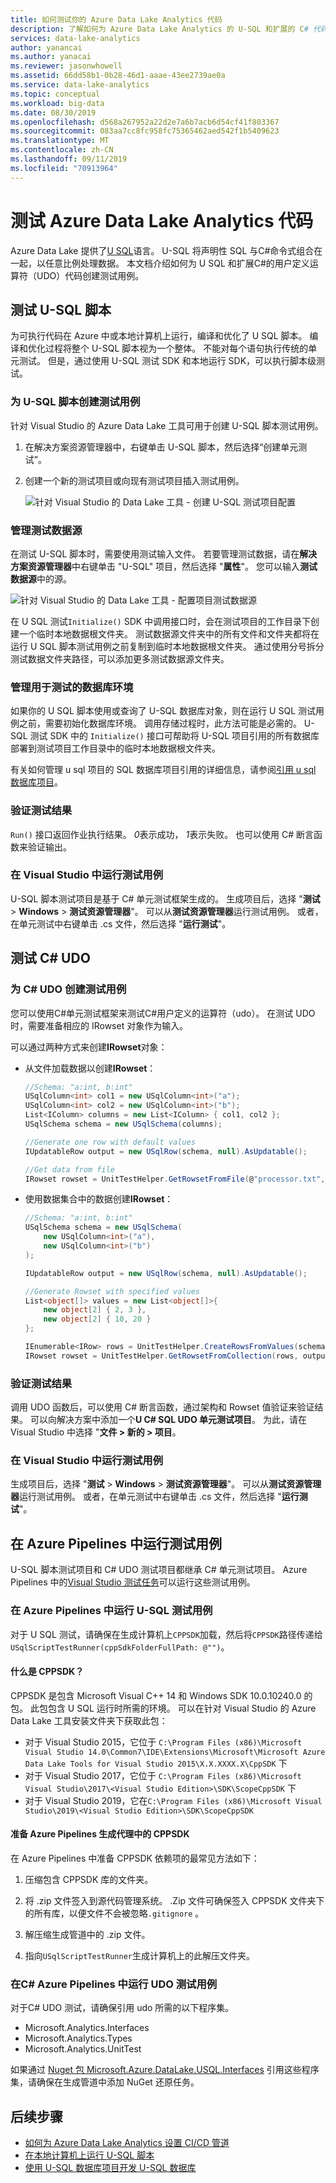 ```yaml
---
title: 如何测试你的 Azure Data Lake Analytics 代码
description: 了解如何为 Azure Data Lake Analytics 的 U-SQL 和扩展的 C# 代码添加测试用例。
services: data-lake-analytics
author: yanancai
ms.author: yanacai
ms.reviewer: jasonwhowell
ms.assetid: 66dd58b1-0b28-46d1-aaae-43ee2739ae0a
ms.service: data-lake-analytics
ms.topic: conceptual
ms.workload: big-data
ms.date: 08/30/2019
ms.openlocfilehash: d568a267952a22d2e7a6b7acb6d54cf41f803367
ms.sourcegitcommit: 083aa7cc8fc958fc75365462aed542f1b5409623
ms.translationtype: MT
ms.contentlocale: zh-CN
ms.lasthandoff: 09/11/2019
ms.locfileid: "70913964"
---
```

# <a name="test-your-azure-data-lake-analytics-code"></a>测试 Azure Data Lake Analytics 代码

Azure Data Lake 提供了[U SQL](data-lake-analytics-u-sql-get-started.md)语言。 U-SQL 将声明性 SQL 与C#命令式组合在一起，以任意比例处理数据。 本文档介绍如何为 U SQL 和扩展C#的用户定义运算符（UDO）代码创建测试用例。

## <a name="test-u-sql-scripts"></a>测试 U-SQL 脚本

为可执行代码在 Azure 中或本地计算机上运行，编译和优化了 U SQL 脚本。 编译和优化过程将整个 U-SQL 脚本视为一个整体。 不能对每个语句执行传统的单元测试。 但是，通过使用 U-SQL 测试 SDK 和本地运行 SDK，可以执行脚本级测试。

### <a name="create-test-cases-for-u-sql-script"></a>为 U-SQL 脚本创建测试用例

针对 Visual Studio 的 Azure Data Lake 工具可用于创建 U-SQL 脚本测试用例。

1. 在解决方案资源管理器中，右键单击 U-SQL 脚本，然后选择“创建单元测试”。

1. 创建一个新的测试项目或向现有测试项目插入测试用例。

   ![针对 Visual Studio 的 Data Lake 工具 - 创建 U-SQL 测试项目配置](./media/data-lake-analytics-cicd-test/data-lake-tools-create-usql-test-project-configure.png)

### <a name="manage-the-test-data-source"></a>管理测试数据源

在测试 U-SQL 脚本时，需要使用测试输入文件。 若要管理测试数据，请在**解决方案资源管理器**中右键单击 "U-SQL" 项目，然后选择 "**属性**"。 您可以输入**测试数据源**中的源。

![针对 Visual Studio 的 Data Lake 工具 - 配置项目测试数据源](./media/data-lake-analytics-cicd-test/data-lake-tools-configure-project-test-data-source.png)

在 U SQL 测试`Initialize()` SDK 中调用接口时，会在测试项目的工作目录下创建一个临时本地数据根文件夹。 测试数据源文件夹中的所有文件和文件夹都将在运行 U SQL 脚本测试用例之前复制到临时本地数据根文件夹。 通过使用分号拆分测试数据文件夹路径，可以添加更多测试数据源文件夹。

### <a name="manage-the-database-environment-for-testing"></a>管理用于测试的数据库环境

如果你的 U SQL 脚本使用或查询了 U-SQL 数据库对象，则在运行 U SQL 测试用例之前，需要初始化数据库环境。 调用存储过程时，此方法可能是必需的。 U-SQL 测试 SDK 中的 `Initialize()` 接口可帮助将 U-SQL 项目引用的所有数据库部署到测试项目工作目录中的临时本地数据根文件夹。

有关如何管理 u sql 项目的 SQL 数据库项目引用的详细信息，请参阅[引用 u sql 数据库项目](data-lake-analytics-data-lake-tools-develop-usql-database.md#reference-a-u-sql-database-project)。

### <a name="verify-test-results"></a>验证测试结果

`Run()` 接口返回作业执行结果。 *0*表示成功， *1*表示失败。 也可以使用 C# 断言函数来验证输出。

### <a name="run-test-cases-in-visual-studio"></a>在 Visual Studio 中运行测试用例

U-SQL 脚本测试项目是基于 C# 单元测试框架生成的。 生成项目后，选择 "**测试** > **Windows** > **测试资源管理器**"。 可以从**测试资源管理器**运行测试用例。 或者，在单元测试中右键单击 .cs 文件，然后选择 "**运行测试**"。

## <a name="test-c-udos"></a>测试 C# UDO

### <a name="create-test-cases-for-c-udos"></a>为 C# UDO 创建测试用例

您可以使用C#单元测试框架来测试C#用户定义的运算符（udo）。 在测试 UDO 时，需要准备相应的 IRowset 对象作为输入。

可以通过两种方式来创建**IRowset**对象：

- 从文件加载数据以创建**IRowset**：

    ```csharp
    //Schema: "a:int, b:int"
    USqlColumn<int> col1 = new USqlColumn<int>("a");
    USqlColumn<int> col2 = new USqlColumn<int>("b");
    List<IColumn> columns = new List<IColumn> { col1, col2 };
    USqlSchema schema = new USqlSchema(columns);

    //Generate one row with default values
    IUpdatableRow output = new USqlRow(schema, null).AsUpdatable();

    //Get data from file
    IRowset rowset = UnitTestHelper.GetRowsetFromFile(@"processor.txt", schema, output.AsReadOnly(), discardAdditionalColumns: true, rowDelimiter: null, columnSeparator: '\t');
    ```

- 使用数据集合中的数据创建**IRowset**：

    ```csharp
    //Schema: "a:int, b:int"
    USqlSchema schema = new USqlSchema(
        new USqlColumn<int>("a"),
        new USqlColumn<int>("b")
    );

    IUpdatableRow output = new USqlRow(schema, null).AsUpdatable();

    //Generate Rowset with specified values
    List<object[]> values = new List<object[]>{
        new object[2] { 2, 3 },
        new object[2] { 10, 20 }
    };

    IEnumerable<IRow> rows = UnitTestHelper.CreateRowsFromValues(schema, values);
    IRowset rowset = UnitTestHelper.GetRowsetFromCollection(rows, output.AsReadOnly());
    ```

### <a name="verify-test-results"></a>验证测试结果

调用 UDO 函数后，可以使用 C# 断言函数，通过架构和 Rowset 值验证来验证结果。 可以向解决方案中添加一个**U C# SQL UDO 单元测试项目**。 为此，请在 Visual Studio 中选择 "**文件 > 新的 > 项目**。

### <a name="run-test-cases-in-visual-studio"></a>在 Visual Studio 中运行测试用例

生成项目后，选择 "**测试** > **Windows** > **测试资源管理器**"。 可以从**测试资源管理器**运行测试用例。 或者，在单元测试中右键单击 .cs 文件，然后选择 "**运行测试**"。

## 在 Azure Pipelines 中运行测试用例<a name="run-test-cases-in-azure-devops"></a>

U-SQL 脚本测试项目和 C# UDO 测试项目都继承 C# 单元测试项目。 Azure Pipelines 中的[Visual Studio 测试任务](https://docs.microsoft.com/azure/devops/pipelines/test/getting-started-with-continuous-testing?view=vsts)可以运行这些测试用例。

### <a name="run-u-sql-test-cases-in-azure-pipelines"></a>在 Azure Pipelines 中运行 U-SQL 测试用例

对于 U SQL 测试，请确保在生成计算机上`CPPSDK`加载，然后将`CPPSDK`路径传递给`USqlScriptTestRunner(cppSdkFolderFullPath: @"")`。

#### <a name="what-is-cppsdk"></a>什么是 CPPSDK？

CPPSDK 是包含 Microsoft Visual C++ 14 和 Windows SDK 10.0.10240.0 的包。 此包包含 U SQL 运行时所需的环境。 可以在针对 Visual Studio 的 Azure Data Lake 工具安装文件夹下获取此包：

- 对于 Visual Studio 2015，它位于 `C:\Program Files (x86)\Microsoft Visual Studio 14.0\Common7\IDE\Extensions\Microsoft\Microsoft Azure Data Lake Tools for Visual Studio 2015\X.X.XXXX.X\CppSDK` 下
- 对于 Visual Studio 2017，它位于 `C:\Program Files (x86)\Microsoft Visual Studio\2017\<Visual Studio Edition>\SDK\ScopeCppSDK` 下
- 对于 Visual Studio 2019，它在`C:\Program Files (x86)\Microsoft Visual Studio\2019\<Visual Studio Edition>\SDK\ScopeCppSDK`

#### <a name="prepare-cppsdk-in-the-azure-pipelines-build-agent"></a>准备 Azure Pipelines 生成代理中的 CPPSDK

在 Azure Pipelines 中准备 CPPSDK 依赖项的最常见方法如下：

1. 压缩包含 CPPSDK 库的文件夹。

1. 将 .zip 文件签入到源代码管理系统。 .Zip 文件可确保签入 CPPSDK 文件夹下的所有库，以便文件不会被忽略`.gitignore` 。

1. 解压缩生成管道中的 .zip 文件。

1. 指向`USqlScriptTestRunner`生成计算机上的此解压文件夹。

### <a name="run-c-udo-test-cases-in-azure-pipelines"></a>在C# Azure Pipelines 中运行 UDO 测试用例

对于C# UDO 测试，请确保引用 udo 所需的以下程序集。

- Microsoft.Analytics.Interfaces
- Microsoft.Analytics.Types
- Microsoft.Analytics.UnitTest

如果通过 [Nuget 包 Microsoft.Azure.DataLake.USQL.Interfaces](https://www.nuget.org/packages/Microsoft.Azure.DataLake.USQL.Interfaces/) 引用这些程序集，请确保在生成管道中添加 NuGet 还原任务。

## <a name="next-steps"></a>后续步骤

- [如何为 Azure Data Lake Analytics 设置 CI/CD 管道](data-lake-analytics-cicd-overview.md)
- [在本地计算机上运行 U-SQL 脚本](data-lake-analytics-data-lake-tools-local-run.md)
- [使用 U-SQL 数据库项目开发 U-SQL 数据库](data-lake-analytics-data-lake-tools-develop-usql-database.md)
